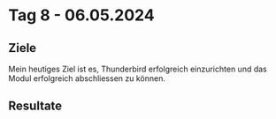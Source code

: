 # Tag 8 - 06.05.2024

## Ziele

Mein heutiges Ziel ist es, Thunderbird erfolgreich einzurichten und das Modul
erfolgreich abschliessen zu können.

## Resultate
